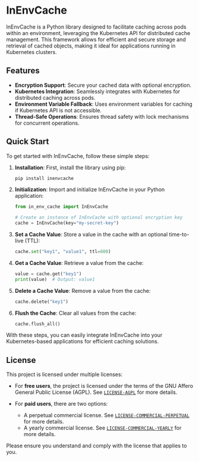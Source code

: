 # InEnvCache
InEnvCache is a Python library designed to facilitate caching across pods within an environment, leveraging the Kubernetes API for distributed cache management. This framework allows for efficient and secure storage and retrieval of cached objects, making it ideal for applications running in Kubernetes clusters.

## Features

- **Encryption Support**: Secure your cached data with optional encryption.
- **Kubernetes Integration**: Seamlessly integrates with Kubernetes for distributed caching across pods.
- **Environment Variable Fallback**: Uses environment variables for caching if Kubernetes API is not accessible.
- **Thread-Safe Operations**: Ensures thread safety with lock mechanisms for concurrent operations.

## Quick Start

To get started with InEnvCache, follow these simple steps:

1. **Installation**: First, install the library using pip:

    ```bash
    pip install inenvcache
    ```

2. **Initialization**: Import and initialize InEnvCache in your Python application:

    ```python
    from in_env_cache import InEnvCache

    # Create an instance of InEnvCache with optional encryption key
    cache = InEnvCache(key="my-secret-key")
    ```

3. **Set a Cache Value**: Store a value in the cache with an optional time-to-live (TTL):

    ```python
    cache.set("key1", "value1", ttl=600)
    ```

4. **Get a Cache Value**: Retrieve a value from the cache:

    ```python
    value = cache.get("key1")
    print(value)  # Output: value1
    ```

5. **Delete a Cache Value**: Remove a value from the cache:

    ```python
    cache.delete("key1")
    ```

6. **Flush the Cache**: Clear all values from the cache:

    ```python
    cache.flush_all()
    ```

With these steps, you can easily integrate InEnvCache into your Kubernetes-based applications for efficient caching solutions.
## License

This project is licensed under multiple licenses:

- For **free users**, the project is licensed under the terms of the GNU Affero General Public License (AGPL). See  [`LICENSE-AGPL`](LICENSE-AGPL) for more details.

- For **paid users**, there are two options:
    - A perpetual commercial license. See [`LICENSE-COMMERCIAL-PERPETUAL`](LICENSE-COMMERCIAL-PERPETUAL) for more details.
    - A yearly commercial license. See [`LICENSE-COMMERCIAL-YEARLY`](LICENSE-COMMERCIAL-YEARLY) for more details.

Please ensure you understand and comply with the license that applies to you.
